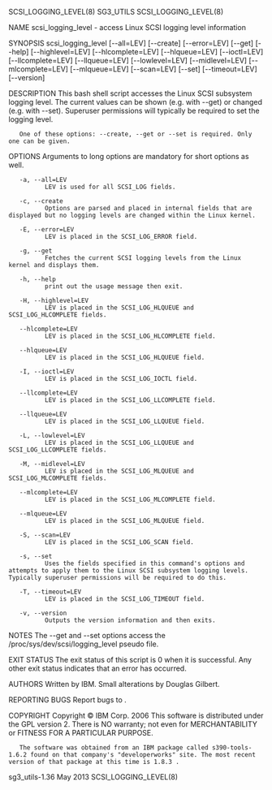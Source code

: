 SCSI_LOGGING_LEVEL(8)                                                                             SG3_UTILS                                                                             SCSI_LOGGING_LEVEL(8)



NAME
       scsi_logging_level - access Linux SCSI logging level information

SYNOPSIS
       scsi_logging_level  [--all=LEV]  [--create]  [--error=LEV]  [--get]  [--help]  [--highlevel=LEV]  [--hlcomplete=LEV] [--hlqueue=LEV] [--ioctl=LEV] [--llcomplete=LEV] [--llqueue=LEV] [--lowlevel=LEV]
       [--midlevel=LEV] [--mlcomplete=LEV] [--mlqueue=LEV] [--scan=LEV] [--set] [--timeout=LEV] [--version]

DESCRIPTION
       This bash shell script accesses the Linux SCSI subsystem logging level. The current values can be shown (e.g. with --get) or changed (e.g.  with  --set).  Superuser  permissions  will  typically  be
       required to set the logging level.

       One of these options: --create, --get or --set is required. Only one can be given.

OPTIONS
       Arguments to long options are mandatory for short options as well.

       -a, --all=LEV
              LEV is used for all SCSI_LOG fields.

       -c, --create
              Options are parsed and placed in internal fields that are displayed but no logging levels are changed within the Linux kernel.

       -E, --error=LEV
              LEV is placed in the SCSI_LOG_ERROR field.

       -g, --get
              Fetches the current SCSI logging levels from the Linux kernel and displays them.

       -h, --help
              print out the usage message then exit.

       -H, --highlevel=LEV
              LEV is placed in the SCSI_LOG_HLQUEUE and SCSI_LOG_HLCOMPLETE fields.

       --hlcomplete=LEV
              LEV is placed in the SCSI_LOG_HLCOMPLETE field.

       --hlqueue=LEV
              LEV is placed in the SCSI_LOG_HLQUEUE field.

       -I, --ioctl=LEV
              LEV is placed in the SCSI_LOG_IOCTL field.

       --llcomplete=LEV
              LEV is placed in the SCSI_LOG_LLCOMPLETE field.

       --llqueue=LEV
              LEV is placed in the SCSI_LOG_LLQUEUE field.

       -L, --lowlevel=LEV
              LEV is placed in the SCSI_LOG_LLQUEUE and SCSI_LOG_LLCOMPLETE fields.

       -M, --midlevel=LEV
              LEV is placed in the SCSI_LOG_MLQUEUE and SCSI_LOG_MLCOMPLETE fields.

       --mlcomplete=LEV
              LEV is placed in the SCSI_LOG_MLCOMPLETE field.

       --mlqueue=LEV
              LEV is placed in the SCSI_LOG_MLQUEUE field.

       -S, --scan=LEV
              LEV is placed in the SCSI_LOG_SCAN field.

       -s, --set
              Uses the fields specified in this command's options and attempts to apply them to the Linux SCSI subsystem logging levels. Typically superuser permissions will be required to do this.

       -T, --timeout=LEV
              LEV is placed in the SCSI_LOG_TIMEOUT field.

       -v, --version
              Outputs the version information and then exits.

NOTES
       The --get and --set options access the /proc/sys/dev/scsi/logging_level pseudo file.

EXIT STATUS
       The exit status of this script is 0 when it is successful. Any other exit status indicates that an error has occurred.

AUTHORS
       Written by IBM. Small alterations by Douglas Gilbert.

REPORTING BUGS
       Report bugs to <dgilbert at interlog dot com>.

COPYRIGHT
       Copyright © IBM Corp. 2006
       This software is distributed under the GPL version 2. There is NO warranty; not even for MERCHANTABILITY or FITNESS FOR A PARTICULAR PURPOSE.

       The software was obtained from an IBM package called s390-tools-1.6.2 found on that company's "developerworks" site. The most recent version of that package at this time is 1.8.3 .



sg3_utils-1.36                                                                                     May 2013                                                                             SCSI_LOGGING_LEVEL(8)
